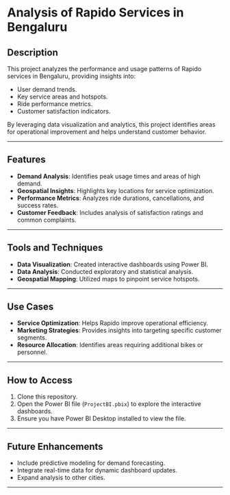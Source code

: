 # Analysis of Rapido Services in Bengaluru

## Description

This project analyzes the performance and usage patterns of Rapido services in Bengaluru, providing insights into:

- User demand trends.
- Key service areas and hotspots.
- Ride performance metrics.
- Customer satisfaction indicators.

By leveraging data visualization and analytics, this project identifies areas for operational improvement and helps understand customer behavior.

---

## Features

- **Demand Analysis**: Identifies peak usage times and areas of high demand.
- **Geospatial Insights**: Highlights key locations for service optimization.
- **Performance Metrics**: Analyzes ride durations, cancellations, and success rates.
- **Customer Feedback**: Includes analysis of satisfaction ratings and common complaints.

---

## Tools and Techniques

- **Data Visualization**: Created interactive dashboards using Power BI.
- **Data Analysis**: Conducted exploratory and statistical analysis.
- **Geospatial Mapping**: Utilized maps to pinpoint service hotspots.

---

## Use Cases

- **Service Optimization**: Helps Rapido improve operational efficiency.
- **Marketing Strategies**: Provides insights into targeting specific customer segments.
- **Resource Allocation**: Identifies areas requiring additional bikes or personnel.

---

## How to Access

1. Clone this repository.
2. Open the Power BI file (`ProjectBI.pbix`) to explore the interactive dashboards.
3. Ensure you have Power BI Desktop installed to view the file.

---

## Future Enhancements

- Include predictive modeling for demand forecasting.
- Integrate real-time data for dynamic dashboard updates.
- Expand analysis to other cities.

---


